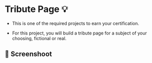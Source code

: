 # Tribute Page :bulb: 

- This is one of the required projects to earn your certification.

- For this project, you will build a tribute page for a subject of your choosing, fictional or real.

## :camera_flash: Screenshoot 